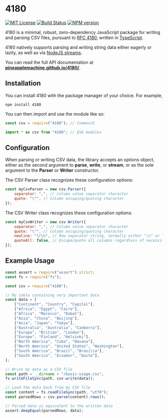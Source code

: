 # 4180

[![MIT License][license-image]][license] [![Build Status][travis-image]][travis-url] [![NPM version][npm-version-image]][npm-url]

4180 is a minimal, robust, zero-dependency JavaScript package for writing and
parsing CSV files, pursuant to [RFC 4180](https://tools.ietf.org/html/rfc4180),
written in [TypeScript](https://www.typescriptlang.org/).

4180 natively supports parsing and writing string data either eagerly or lazily,
as well as via [NodeJS streams](https://nodejs.org/api/stream.html#stream_readable_pipe_destination_options).

You can read the full API documentation at
[**pineapplemachine.github.io/4180/**](https://pineapplemachine.github.io/4180/).

[license-image]: http://img.shields.io/badge/license-MIT-blue.svg
[license]: https://github.com/pineapplemachine/strtime-js/blob/master/LICENSE

[travis-url]: https://travis-ci.org/pineapplemachine/4180
[travis-image]: https://travis-ci.org/pineapplemachine/4180.svg?branch=master

[npm-url]: https://www.npmjs.com/package/4180
[npm-version-image]: https://badge.fury.io/js/4180.svg

## Installation

You can install 4180 with the package manager of your choice. For example,

```
npm install 4180
```

You can then import and use the module like so:

``` js
const csv = require("4180"); // CommonJS
```

``` js
import * as csv from "4180"; // ES6 modules
```

## Configuration

When parsing or writing CSV data, the library accepts an options object,
either as the second argument to **parse**, **write**, or **stream**, or
as the sole argument to the **Parser** or **Writer** constructor.

The CSV Parser class recognizes these configuration options:

``` js
const myCsvParser = new csv.Parser({
    separator: ",", // Column value separator character
    quote: "\"", // Column escaping/quoting character
});
```

The CSV Writer class recognizes these configuration options:

``` js
const myCsvWriter = new csv.Writer({
    separator: ",", // Column value separator character
    quote: "\"", // Column escaping/quoting character
    newline: "\r\n", // Row separator string, normally either "\n" or "\r\n"
    quoteAll: false, // Escape/quote all columns regardless of necessity
});
```

## Example Usage

``` js
const assert = require("assert").strict;
const fs = require("fs");

const csv = require("4180");

// My table containing very important data
const data = [
    ["Continent", "Country", "Capital"],
    ["Africa", "Egypt", "Cairo"],
    ["Africa", "Morocco", "Rabat"],
    ["Asia", "China", "Beijing"],
    ["Asia", "Japan", "Tokyo"],
    ["Australia", "Australia", "Canberra"],
    ["Europe", "Britian", "London"],
    ["Europe", "Finland", "Helsinki"],
    ["North America", "Cuba", "Havana"],
    ["North America", "United States", "Washington"],
    ["South America", "Brazil", "Brasilia"],
    ["South America", "Ecuador", "Quito"],
];

// Write my data as a CSV file
const path = __dirname + "/basic-usage.csv";
fs.writeFileSync(path, csv.write(data));

// Load the data back from my CSV file
const content = fs.readFileSync(path, "utf8");
const parsedRows = csv.parse(content).rows();

// Parsed data is equivalent to the written data
assert.deepEqual(parsedRows, data);
```
